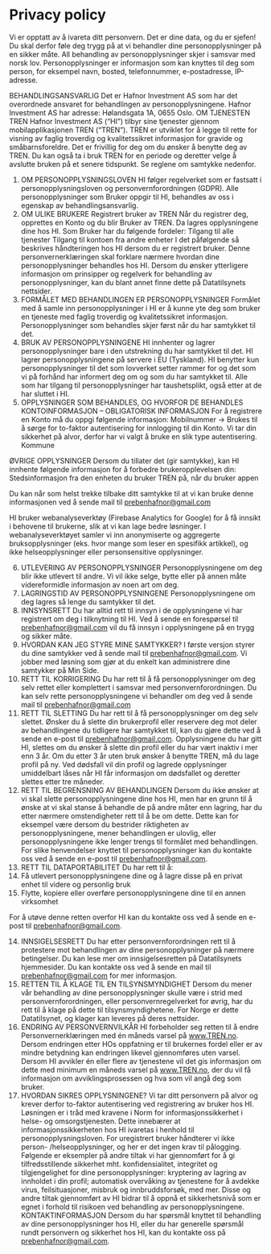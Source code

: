 # Privacy policy

Vi er opptatt av å ivareta ditt personvern. Det er dine data, og du er sjefen! Du skal derfor føle deg trygg på at vi behandler dine personopplysninger på en sikker måte. All behandling av personopplysninger skjer i samsvar med norsk lov.
Personopplysninger er informasjon som kan knyttes til deg som person, for eksempel navn, bosted, telefonnummer, e-postadresse, IP-adresse.

BEHANDLINGSANSVARLIG
Det er Hafnor Investment AS som har det overordnede ansvaret for behandlingen av personopplysningene. Hafnor Investment AS har adresse: Hølandsgata 1A, 0655 Oslo.
OM TJENESTEN TREN
Hafnor Investment AS (“HI”) tilbyr sine tjenester gjennom mobilapplikasjonen TREN (“TREN”).
TREN er utviklet for å legge til rette for visning av faglig troverdig og kvalitetssikret informasjon for gravide og småbarnsforeldre.
Det er frivillig for deg om du ønsker å benytte deg av TREN. Du kan også ta i bruk TREN for en periode og deretter velge å avslutte bruken på et senere tidspunkt. Se reglene om samtykke nedenfor.

1. OM PERSONOPPLYSNINGSLOVEN
   HI følger regelverket som er fastsatt i personopplysningsloven og personvernforordningen (GDPR). Alle personopplysninger som Bruker oppgir til HI, behandles av oss i egenskap av behandlingsansvarlig.
2. OM ULIKE BRUKERE
   Registrert bruker av TREN
   Når du registrer deg, opprettes en Konto og du blir Bruker av TREN. Da lagres opplysningene dine hos HI. Som Bruker har du følgende fordeler:
   Tilgang til alle tjenester
   Tilgang til kontoen fra andre enheter
   I det påfølgende så beskrives håndteringen hos HI dersom du er registrert bruker. Denne personvernerklæringen skal forklare nærmere hvordan dine personopplysninger behandles hos HI. Dersom du ønsker ytterligere informasjon om prinsipper og regelverk for behandling av personopplysninger, kan du blant annet finne dette på Datatilsynets nettsider.
3. FORMÅLET MED BEHANDLINGEN ER PERSONOPPLYSNINGER
   Formålet med å samle inn personopplysninger i HI er å kunne yte deg som bruker en tjeneste med faglig troverdig og kvalitetssikret informasjon. Personopplysninger som behandles skjer først når du har samtykket til det.
4. BRUK AV PERSONOPPLYSNINGENE
   HI innhenter og lagrer personopplysninger bare i den utstrekning du har samtykket til det. HI lagrer personopplysningene på servere i EU (Tyskland). HI benytter kun personopplysninger til det som lovverket setter rammer for og det som vi på forhånd har informert deg om og som du har samtykket til.
   Alle som har tilgang til personopplysninger har taushetsplikt, også etter at de har sluttet i HI.
5. OPPLYSNINGER SOM BEHANDLES, OG HVORFOR DE BEHANDLES
   KONTOINFORMASJON – OBLIGATORISK INFORMASJON
   For å registrere en Konto må du oppgi følgende informasjon:
   Mobilnummer
   -> Brukes til å sørge for to-faktor autentisering for innlogging til din Konto. Vi tar din sikkerhet på alvor, derfor har vi valgt å bruke en slik type autentisering.
   Kommune

ØVRIGE OPPLYSNINGER
Dersom du tillater det (gir samtykke), kan HI innhente følgende informasjon for å forbedre brukeropplevelsen din:
Stedsinformasjon fra den enheten du bruker TREN på, når du bruker appen

Du kan når som helst trekke tilbake ditt samtykke til at vi kan bruke denne informasjonen ved å sende mail til prebenhafnor@gmail.com

HI bruker webanalyseverktøy (Firebase Analytics for Google) for å få innsikt i behovene til brukerne, slik at vi kan lage bedre løsninger. I webanalyseverktøyet samler vi inn anonymiserte og aggregerte bruksopplysninger (eks. hvor mange som leser en spesifikk artikkel), og ikke helseopplysninger eller personsensitive opplysninger.

6. UTLEVERING AV PERSONOPPLYSNINGER
   Personopplysningene om deg blir ikke utlevert til andre. Vi vil ikke selge, bytte eller på annen måte videreformidle informasjon av noen art om deg.
7. LAGRINGSTID AV PERSONOPPLYSNINGENE
   Personopplysningene om deg lagres så lenge du samtykker til det.
8. INNSYNSRETT
   Du har alltid rett til innsyn i de opplysningene vi har registrert om deg i tilknytning til HI. Ved å sende en forespørsel til prebenhafnor@gmail.com vil du få innsyn i opplysningene på en trygg og sikker måte.
9. HVORDAN KAN JEG STYRE MINE SAMTYKKER?
   I første versjon styrer du dine samtykker ved å sende mail til prebenhafnor@gmail.com. Vi jobber med løsning som gjør at du enkelt kan administrere dine samtykker på Min Side.
10. RETT TIL KORRIGERING
    Du har rett til å få personopplysninger om deg selv rettet eller komplettert i samsvar med personvernforordningen. Du kan selv rette personopplysningene vi behandler om deg ved å sende mail til prebenhafnor@gmail.com
11. RETT TIL SLETTING
    Du har rett til å få personopplysninger om deg selv slettet. Ønsker du å slette din brukerprofil eller reservere deg mot deler av behandlingene du tidligere har samtykket til, kan du gjøre dette ved å sende en e-post til prebenhafnor@gmail.com.
    Opplysningene du har gitt HI, slettes om du ønsker å slette din profil eller du har vært inaktiv i mer enn 3 år. Om du etter 3 år uten bruk ønsker å benytte TREN, må du lage profil på ny. Ved dødsfall vil din profil og lagrede opplysninger umiddelbart låses når HI får informasjon om dødsfallet og deretter slettes etter tre måneder.
12. RETT TIL BEGRENSNING AV BEHANDLINGEN
    Dersom du ikke ønsker at vi skal slette personopplysningene dine hos HI, men har en grunn til å ønske at vi skal stanse å behandle de på andre måter enn lagring, har du etter nærmere omstendigheter rett til å be om dette. Dette kan for eksempel være dersom du bestrider riktigheten av personopplysningene, mener behandlingen er ulovlig, eller personopplysningene ikke lenger trengs til formålet med behandlingen. For slike henvendelser knyttet til personopplysninger kan du kontakte oss ved å sende en e-post til prebenhafnor@gmail.com.
13. RETT TIL DATAPORTABILITET
    Du har rett til å:
14. Få utlevert personopplysningene dine og å lagre disse på en privat enhet til videre og personlig bruk
15. Flytte, kopiere eller overføre personopplysningene dine til en annen virksomhet

For å utøve denne retten overfor HI kan du kontakte oss ved å sende en e-post til prebenhafnor@gmail.com.

14. INNSIGELSESRETT
    Du har etter personvernforordningen rett til å protestere mot behandlingen av dine personopplysninger på nærmere betingelser. Du kan lese mer om innsigelsesretten på Datatilsynets hjemmesider. Du kan kontakte oss ved å sende en mail til prebenhafnor@gmail.com for mer informasjon.
15. RETTEN TIL Å KLAGE TIL EN TILSYNSMYNDIGHET
    Dersom du mener vår behandling av dine personopplysninger skulle være i strid med personvernforordningen, eller personvernregelverket for øvrig, har du rett til å klage på dette til tilsynsmyndighetene. For Norge er dette Datatilsynet, og klager kan leveres på deres nettsider.
16. ENDRING AV PERSONVERNVILKÅR
    HI forbeholder seg retten til å endre Personvernerklæringen med én måneds varsel på www.TREN.no. Dersom endringen etter HOs oppfatning er til brukernes fordel eller er av mindre betydning kan endringen likevel gjennomføres uten varsel.
    Dersom HI avvikler én eller flere av tjenestene vil det gis informasjon om dette med minimum en måneds varsel på www.TREN.no, der du vil få informasjon om avviklingsprosessen og hva som vil angå deg som bruker.
17. HVORDAN SIKRES OPPLYSNINGENE?
    Vi tar ditt personvern på alvor og krever derfor to-faktor autentisering ved registrering av bruker hos HI.
    Løsningen er i tråd med kravene i Norm for informasjonssikkerhet i helse- og omsorgstjenesten. Dette innebærer at informasjonssikkerheten hos HI ivaretas i henhold til personopplysningsloven.
    For uregistrert bruker håndterer vi ikke person- /helseopplysninger, og her er det ingen krav til pålogging.
    Følgende er eksempler på andre tiltak vi har gjennomført for å gi tilfredsstillende sikkerhet mht. konfidensialitet, integritet og tilgjengelighet for dine personopplysninger: kryptering av lagring av innholdet i din profil; automatisk overvåking av tjenestene for å avdekke virus, feilsituasjoner, misbruk og innbruddsforsøk, med mer.
    Disse og andre tiltak gjennomført av HI bidrar til å oppnå et sikkerhetsnivå som er egnet i forhold til risikoen ved behandling av personopplysningene.
    KONTAKTINFORMASJON
    Dersom du har spørsmål knyttet til behandling av dine personopplysninger hos HI, eller du har generelle spørsmål rundt personvern og sikkerhet hos HI, kan du kontakte oss på prebenhafnor@gmail.com.
